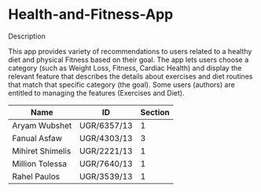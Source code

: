 # Health-and-Fitness-App


Description

This app provides variety of recommendations to users related to a healthy diet and physical Fitness based on their goal.
The app lets users choose a category (such as Weight Loss, Fitness, Cardiac Health) and display the relevant feature
that describes the details about exercises and diet routines that match that specific category (the goal).
Some users (authors) are entitled to managing the features (Exercises and Diet).




| Name | ID | Section|
|------|----|--------|
| Aryam Wubshet | UGR/6357/13 | 1 |
| Fanual Asfaw | UGR/4303/13 | 3 |
| Mihiret Shimelis | UGR/2221/13 | 1 |
| Million Tolessa | UGR/7640/13 | 1 |
| Rahel Paulos | UGR/3539/13 | 1 |
